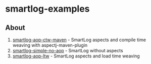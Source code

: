 # smartlog-examples

## About

1. [smartlog-aop-ctw-maven](https://github.com/ivnik/smartlog-examples/tree/master/smartlog-aop-ctw-maven) - SmartLog aspects and compile time weaving with aspectj-maven-plugin
2. [smartlog-simple-no-aop](https://github.com/ivnik/smartlog-examples/tree/master/smartlog-simple-no-aop) - SmartLog without aspects
3. [smartlog-aop-ltw](https://github.com/ivnik/smartlog-examples/tree/master/smartlog-aop-ltw) - SmartLog aspects and load time weaving
